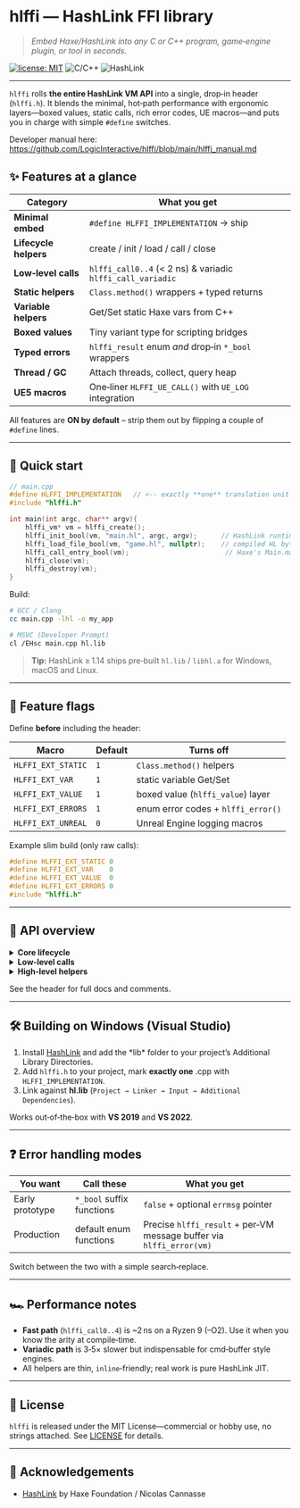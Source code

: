 # hlffi — HashLink FFI library

> *Embed Haxe/HashLink into any C or C++ program, game‑engine plugin, or tool in seconds.*

[![license: MIT](https://img.shields.io/badge/license-MIT-blue.svg)](LICENSE)
![C/C++](https://img.shields.io/badge/language-C%20%7C%20C%2B%2B-00599C) ![HashLink](https://img.shields.io/badge/HashLink-%F0%9F%94%A5-orange)

---

`hlffi` rolls **the entire HashLink VM API** into a single, drop‑in header (`hlffi.h`). It blends the minimal, hot‑path performance with ergonomic layers—boxed values, static calls, rich error codes, UE macros—and puts you in charge with simple `#define` switches.

Developer manual here:
https://github.com/LogicInteractive/hlffi/blob/main/hlffi_manual.md

## ✨ Features at a glance

| Category              | What you get                                               |
| --------------------- | ---------------------------------------------------------- |
| **Minimal embed**     | `#define HLFFI_IMPLEMENTATION` → ship                      |
| **Lifecycle helpers** | create / init / load / call / close                        |
| **Low‑level calls**   | `hlffi_call0..4` (< 2 ns) & variadic `hlffi_call_variadic` |
| **Static helpers**    | `Class.method()` wrappers + typed returns                  |
| **Variable helpers**  | Get/Set static Haxe vars from C++                          |
| **Boxed values**      | Tiny variant type for scripting bridges                    |
| **Typed errors**      | `hlffi_result` enum *and* drop‑in `*_bool` wrappers        |
| **Thread / GC**       | Attach threads, collect, query heap                        |
| **UE5 macros**        | One‑liner `HLFFI_UE_CALL()` with `UE_LOG` integration      |

All features are **ON by default** – strip them out by flipping a couple of `#define` lines.

---

## 🚀 Quick start

```cpp
// main.cpp
#define HLFFI_IMPLEMENTATION   // <‑‑ exactly **one** translation unit
#include "hlffi.h"

int main(int argc, char** argv){
    hlffi_vm* vm = hlffi_create();
    hlffi_init_bool(vm, "main.hl", argc, argv);      // HashLink runtime
    hlffi_load_file_bool(vm, "game.hl", nullptr);    // compiled HL bytecode
    hlffi_call_entry_bool(vm);                        // Haxe's Main.main()
    hlffi_close(vm);
    hlffi_destroy(vm);
}
```

Build:

```bash
# GCC / Clang
cc main.cpp -lhl -o my_app

# MSVC (Developer Prompt)
cl /EHsc main.cpp hl.lib
```

> **Tip:** HashLink ≥ 1.14 ships pre‑built `hl.lib` / `libhl.a` for Windows, macOS and Linux.

---

## 🔧 Feature flags

Define **before** including the header:

| Macro              | Default | Turns **off**                      |
| ------------------ | ------- | ---------------------------------- |
| `HLFFI_EXT_STATIC` | `1`     | `Class.method()` helpers           |
| `HLFFI_EXT_VAR`    | `1`     | static variable Get/Set            |
| `HLFFI_EXT_VALUE`  | `1`     | boxed value (`hlffi_value`) layer  |
| `HLFFI_EXT_ERRORS` | `1`     | enum error codes + `hlffi_error()` |
| `HLFFI_EXT_UNREAL` | `0`     | Unreal Engine logging macros       |

Example slim build (only raw calls):

```cpp
#define HLFFI_EXT_STATIC 0
#define HLFFI_EXT_VAR    0
#define HLFFI_EXT_VALUE  0
#define HLFFI_EXT_ERRORS 0
#include "hlffi.h"
```

---

## 🧩 API overview

<details>
<summary><strong>Core lifecycle</strong></summary>

```c
hlffi_vm*    hlffi_create();
bool/enum    hlffi_init*(vm, main_hl, argc, argv);
… load_file / load_mem …
… call_entry …
void         hlffi_close(vm);
void         hlffi_destroy(vm);
```

</details>

<details>
<summary><strong>Low‑level calls</strong></summary>

* `void* hlffi_lookup(vm, "haxe_function", nargs);`
* `int32 hlffi_callX(ptr, a0, … a3);`
* `int32 hlffi_call_variadic(ptr, argc, …);`

</details>

<details>
<summary><strong>High‑level helpers</strong></summary>

* `hlffi_call_static(vm, "Player", "spawn");`
* `int score = hlffi_get_static_int(vm, "Game", "score");`
* Boxed values: `hlffi_val_int(42);`, `hlffi_val_as_string(val);`

</details>

See the header for full docs and comments.

---

## 🛠  Building on Windows (Visual Studio)

1. Install [HashLink](https://hashlink.haxe.org/) and add the \*lib\* folder to your project’s Additional Library Directories.
2. Add `hlffi.h` to your project, mark **exactly one** .cpp with `HLFFI_IMPLEMENTATION`.
3. Link against **hl.lib** (`Project → Linker → Input → Additional Dependencies`).

Works out‑of‑the‑box with **VS 2019** and **VS 2022**.

---

## ❓ Error handling modes

| You want        | Call these                | What you get                                                         |
| --------------- | ------------------------- | -------------------------------------------------------------------- |
| Early prototype | `*_bool` suffix functions | `false` + optional `errmsg` pointer                                  |
| Production      | default enum functions    | Precise `hlffi_result` + per‑VM message buffer via `hlffi_error(vm)` |

Switch between the two with a simple search‑replace.

---

## 🏎️ Performance notes

* **Fast path** (`hlffi_call0..4`) is \~2 ns on a Ryzen 9 (–O2).
  Use it when you know the arity at compile‑time.
* **Variadic path** is 3‑5× slower but indispensable for cmd‑buffer style engines.
* All helpers are thin, `inline`‑friendly; real work is pure HashLink JIT.

---

## 📝 License

`hlffi` is released under the MIT License—commercial or hobby use, no strings attached.
See [LICENSE](LICENSE) for details.

---

## 🙏 Acknowledgements

* [HashLink](https://github.com/HaxeFoundation/hashlink) by Haxe Foundation / Nicolas Cannasse

